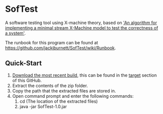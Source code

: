 # SofTest
A software testing tool using X-machine theory, based on ['An algorithm for implementing a minimal stream X-Machine model to test the correctness of a system'](https://www.researchgate.net/publication/348148829_An_algorithm_for_implementing_a_minimal_stream_X-Machine_model_to_test_the_correctness_of_a_system).

The runbook for this program can be found at https://github.com/jackjburnett/SofTest/wiki/Runbook.

## Quick-Start
1. [Download the most recent build](https://drive.google.com/file/d/1KJu-Rp9FJDiReWRbYmKPZMchHidGDJpV/view?usp=sharing), this can be found in the [target](https://github.com/jackjburnett/SofTest/tree/main/target) section of this GitHub.
2. Extract the contents of the zip folder.
3. Copy the path that the extracted files are stored in.
4. Open command prompt and enter the following commands:
    1. cd (The location of the extracted files)
    2. java -jar SofTest-1.0.jar
